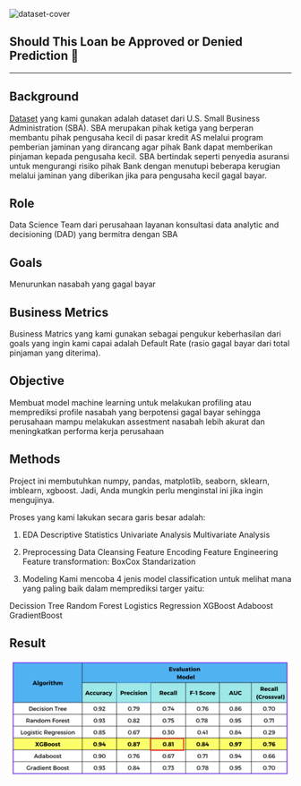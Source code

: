 ![dataset-cover](https://user-images.githubusercontent.com/55326839/192535286-e4699482-2115-4249-b77e-580b2b525325.jpeg)

## **Should This Loan be Approved or Denied Prediction 💸**

---
## **Background**
[Dataset](https://www.kaggle.com/datasets/mirbektoktogaraev/should-this-loan-be-approved-or-denied) yang kami gunakan adalah dataset dari U.S. Small Business Administration (SBA). SBA merupakan pihak ketiga yang berperan membantu pihak pengusaha kecil di pasar kredit AS melalui program pemberian jaminan yang dirancang agar pihak Bank dapat memberikan pinjaman kepada pengusaha kecil. SBA bertindak seperti penyedia asuransi untuk mengurangi risiko pihak Bank dengan menutupi beberapa kerugian melalui jaminan yang diberikan jika para pengusaha kecil gagal bayar.

## **Role**
Data Science Team dari perusahaan layanan konsultasi data analytic and decisioning (DAD) yang bermitra dengan SBA

## **Goals**
Menurunkan nasabah yang gagal bayar

## **Business Metrics**
Business Matrics yang kami gunakan sebagai pengukur keberhasilan dari goals yang ingin kami capai adalah Default Rate (rasio gagal bayar dari total pinjaman yang diterima).

## **Objective**
Membuat model machine learning untuk melakukan profiling atau memprediksi profile nasabah yang berpotensi gagal bayar sehingga perusahaan mampu melakukan assestment nasabah lebih akurat dan meningkatkan performa kerja perusahaan


## **Methods**
Project ini membutuhkan numpy, pandas, matplotlib, seaborn, sklearn, imblearn, xgboost. Jadi, Anda mungkin perlu menginstal ini jika ingin mengujinya.

Proses yang kami lakukan secara garis besar adalah:

1. EDA
Descriptive Statistics
Univariate Analysis
Multivariate Analysis

2. Preprocessing
Data Cleansing
Feature Encoding
Feature Engineering
Feature transformation: BoxCox Standarization


3. Modeling
Kami mencoba 4 jenis model classification untuk melihat mana yang paling baik dalam memprediksi targer yaitu:

Decission Tree
Random Forest
Logistics Regression
XGBoost
Adaboost
GradientBoost

## **Result**
![Teks Alternatif](https://github.com/nicobfs/Loan-approval-analysis-and-prediction/blob/main/result.png)
